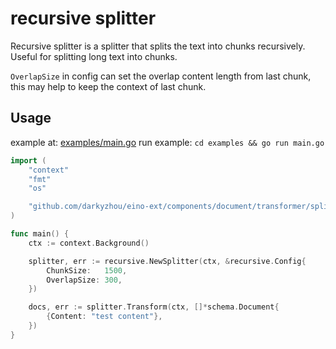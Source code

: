 # recursive splitter

Recursive splitter is a splitter that splits the text into chunks recursively. Useful for splitting long text into chunks.

`OverlapSize` in config can set the overlap content length from last chunk, this may help to keep the context of last chunk.

## Usage

example at: [examples/main.go](examples/main.go)
run example: `cd examples && go run main.go`

```go
import (
	"context"
	"fmt"
	"os"

	"github.com/darkyzhou/eino-ext/components/document/transformer/splitter/recursive"
)

func main() {
	ctx := context.Background()

	splitter, err := recursive.NewSplitter(ctx, &recursive.Config{
		ChunkSize:   1500,
		OverlapSize: 300,
	})

    docs, err := splitter.Transform(ctx, []*schema.Document{
        {Content: "test content"},
    })
}
```
